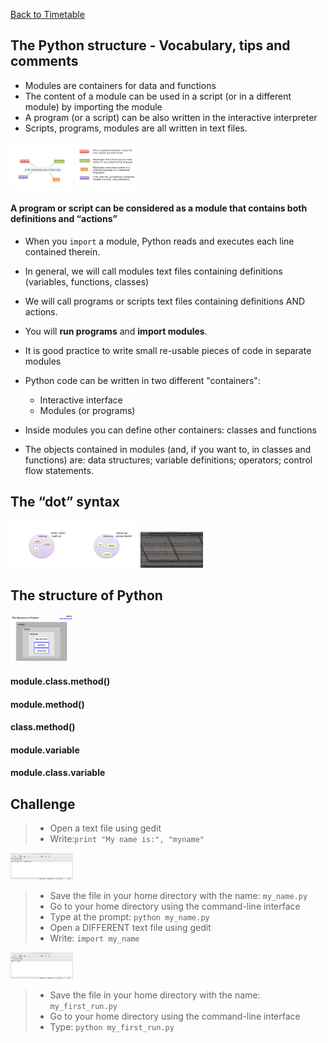 <a href="https://github.com/ELIXIR-ITA-training/python_course"> Back to Timetable</a>

## The Python structure - Vocabulary, tips and comments

- Modules are containers for data and functions
- The content of a module can be used in a script (or in a different module) by importing the module
- A program (or a script) can be also written in the interactive interpreter
- Scripts, programs, modules are all written in text files.
<img src="../../img/pm1.png" alt="slot" style="width: 100px;"/>


<img src="../../img/pm2.png" alt="slot" style="width: 100px;"/>

#### 

#### A program or script can be considered as a module that contains both definitions and “actions”



- When you ```import``` a module, Python reads and executes each line contained therein.

- In general, we will call modules text files containing definitions (variables, functions, classes)

- We will call programs or scripts text files containing definitions AND actions. 

- You will **run programs** and **import modules**.

- It is good practice to write small re-usable pieces of code in separate modules

- Python code can be written in two different "containers":
  - Interactive interface
  - Modules (or programs)

- Inside modules you can define other containers: classes and functions

- The objects contained in modules (and, if you want to, in classes and functions) are: data structures; variable definitions; operators; control flow statements.

## The “dot” syntax

<img src="../../img/pm5.png" alt="slot" style="width: 100px;"/>

<img src="../../img/pm6.png" alt="slot" style="width: 100px;"/>

<img src="../../img/pm7.png" alt="slot" style="width: 100px;"/>

## The structure of Python

<img src="../../img/pm8.png" alt="slot" style="width: 100px;"/>

#### module.class.method()
#### module.method()
#### class.method()
#### module.variable
#### module.class.variable


## Challenge
> -   Open a text file using gedit
> -   Write:`print "My name is:", "myname"`

<img src="../../img/pm3.png" alt="slot" style="width: 100px;"/>

> -   Save the file in your home directory with the name: `my_name.py`
> -   Go to your home directory using the command-line interface
> -   Type at the prompt: `python my_name.py`
> -   Open a DIFFERENT text file using gedit
> -   Write: `import my_name`

<img src="../../img/pm4.png" alt="slot" style="width: 100px;"/>

> -   Save the file in your home directory with the name: `my_first_run.py`
> -    Go to your home directory using the command-line interface
> -    Type: `python my_first_run.py`

